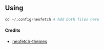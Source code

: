 ## Using

```py
cd ~/.config/neofetch # Add both files here
```

#### Credits

- [neofetch-themes](https://github.com/Chick2D/neofetch-themes)
